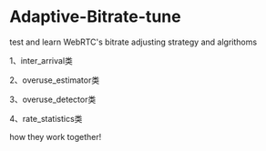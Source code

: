 # Adaptive-Bitrate-tune
test and learn WebRTC's  bitrate adjusting strategy and algrithoms

1、inter_arrival类

2、overuse_estimator类

3、overuse_detector类

4、rate_statistics类


how they work together!


